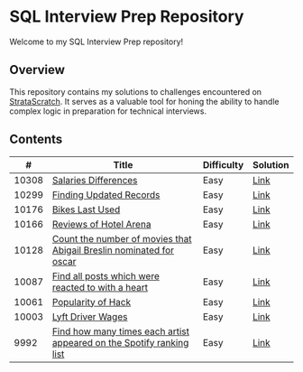 # SQL Interview Prep Repository

Welcome to my SQL Interview Prep repository! 

## Overview
This repository contains my solutions to challenges encountered on [StrataScratch](https://www.stratascratch.com). It serves as a valuable tool for honing the ability to handle complex logic in preparation for technical interviews.

 ## Contents


 
<table>
  <thead>
    <tr>
      <th>#</th>
      <th>Title</th>
      <th>Difficulty</th>
      <th>Solution</th>
    </tr>
  </thead>
  <tbody>
    <tr>      
      <td>10308</td>
      <td><a href="https://platform.stratascratch.com/coding/10308-salaries-differences?code_type=3">Salaries Differences</td>
      <td>Easy</td>
      <td><a href="sql/10308.sql">Link</a></td>
    </tr>
    <tr>      
      <td>10299</td>
      <td><a href="https://platform.stratascratch.com/coding/10299-finding-updated-records?code_type=3">Finding Updated Records</td>
      <td>Easy</td>
      <td><a href="sql/10299.sql">Link</a></td>
    </tr>
    <tr>      
      <td>10176</td>
      <td><a href="https://platform.stratascratch.com/coding/10176-bikes-last-used?code_type=3">Bikes Last Used</td>
      <td>Easy</td>
      <td><a href="sql/10176.sql">Link</a></td>
    </tr>
    <tr>      
      <td>10166</td>
      <td><a href="https://platform.stratascratch.com/coding/10166-reviews-of-hotel-arena?code_type=3">Reviews of Hotel Arena</td>
      <td>Easy</td>
      <td><a href="sql/10166.sql">Link</a></td>
    </tr>
    <tr>      
      <td>10128</td>
      <td><a href="https://platform.stratascratch.com/coding/10128-count-the-number-of-movies-that-abigail-breslin-nominated-for-oscar?code_type=3">Count the number of movies that Abigail Breslin nominated for oscar</td>
      <td>Easy</td>
      <td><a href="sql/10128.sql">Link</a></td>
    </tr>
    <tr>      
      <td>10087</td>
      <td><a href="https://platform.stratascratch.com/coding/10087-find-all-posts-which-were-reacted-to-with-a-heart?code_type=3">Find all posts which were reacted to with a heart</td>
      <td>Easy</td>
      <td><a href="sql/10087.sql">Link</a></td>
    </tr>       
    <tr>      
      <td>10061</td>
      <td><a href="https://platform.stratascratch.com/coding/10061-popularity-of-hack?code_type=3">Popularity of Hack</td>
      <td>Easy</td>
      <td><a href="sql/10061.sql">Link</a></td>
    </tr> 
    <tr>      
      <td>10003</td>
      <td><a href="https://platform.stratascratch.com/coding/10003-lyft-driver-wages?code_type=3">Lyft Driver Wages</td>
      <td>Easy</td>
      <td><a href="sql/10003.sql">Link</a></td>
    </tr>   
    <tr>      
      <td>9992</td>
      <td><a href="https://platform.stratascratch.com/coding/9992-find-artists-that-have-been-on-spotify-the-most-number-of-times?code_type=3">Find how many times each artist appeared on the Spotify ranking list</td>
      <td>Easy</td>
      <td><a href="sql/9992.sql">Link</a></td>
    </tr>      
        <!-- Repeat the above pattern for each row in your data --> 
     
  </tbody>
</table>
